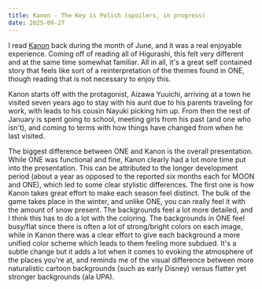 ```yaml
---
title: Kanon - The Key is Polish (spoilers, in progress)
date: 2025-09-27
---
```

I read [Kanon](https://vndb.org/v33) back during the month of June, and it was a real enjoyable experience. Coming off of reading all of Higurashi, this felt very different and at the same time somewhat familiar. All in all, it's a great self contained story that feels like sort of a reinterpretation of the themes found in ONE, though reading that is not necessary to enjoy this.

Kanon starts off with the protagonist, Aizawa Yuuichi, arriving at a town he visited seven years ago to stay with his aunt due to his parents traveling for work, with leads to his cousin Nayuki picking him up. From then the rest of January is spent going to school, meeting girls from his past (and one who isn't), and coming to terms with how things have changed from when he last visited.

The biggest difference between ONE and Kanon is the overall presentation. While ONE was functional and fine, Kanon clearly had a lot more time put into the presentation. This can be attributed to the longer development period (about a year as opposed to the reported six months each for MOON and ONE), which led to some clear stylistic differences. The first one is how Kanon takes great effort to make each season feel distinct. The bulk of the game takes place in the winter, and unlike ONE, you can really feel it with the amount of snow present. The backgrounds feel a lot more detailed, and I think this has to do a lot with the coloring. The backgrounds in ONE feel busy/flat since there is often a lot of strong/bright colors on each image, while in Kanon there was a clear effort to give each background a more unified color scheme which leads to them feeling more subdued. It's a subtle change but it adds a lot when it comes to evoking the atmosphere of the places you're at, and reminds me of the visual difference between more naturalistic cartoon backgrounds (such as early Disney) versus flatter yet stronger backgrounds (ala UPA).
